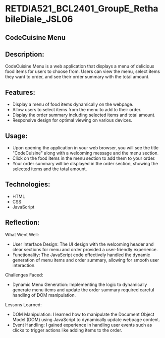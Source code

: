 # RETDIA521_BCL2401_GroupE_RethabileDiale_JSL06

## CodeCuisine Menu

## Description:
CodeCuisine Menu is a web application that displays a menu of delicious food items for users to choose from. Users can view the menu, select items they want to order, and see their order summary with the total amount.

## Features:
* Display a menu of food items dynamically on the webpage.
* Allow users to select items from the menu to add to their order.
* Display the order summary including selected items and total amount.
* Responsive design for optimal viewing on various devices.

## Usage:
* Upon opening the application in your web browser, you will see the title "CodeCuisine" along with a welcoming message and the menu section.
* Click on the food items in the menu section to add them to your order.
* Your order summary will be displayed in the order section, showing the selected items and the total amount.

## Technologies:
* HTML
* CSS
* JavaScript


## Reflection:


What Went Well:
* User Interface Design: The UI design with the welcoming header and clear sections for menu and order provided a user-friendly experience.
* Functionality: The JavaScript code effectively handled the dynamic generation of menu items and order summary, allowing for smooth user interaction.

Challenges Faced:
* Dynamic Menu Generation: Implementing the logic to dynamically generate menu items and update the order summary required careful handling of DOM 
 manipulation.

Lessons Learned:
* DOM Manipulation: I learned how to manipulate the Document Object Model (DOM) using JavaScript to dynamically update webpage content.
* Event Handling: I gained experience in handling user events such as clicks to trigger actions like adding items to the order.
